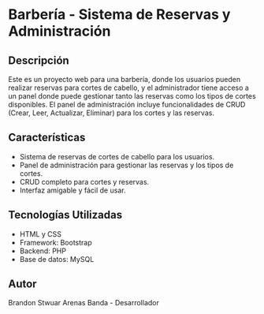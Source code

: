 # Barbería - Sistema de Reservas y Administración

## Descripción

Este es un proyecto web para una barbería, donde los usuarios pueden realizar reservas para cortes de cabello, y el administrador tiene acceso a un panel donde puede gestionar tanto las reservas como los tipos de cortes disponibles. El panel de administración incluye funcionalidades de CRUD (Crear, Leer, Actualizar, Eliminar) para los cortes y las reservas.

## Características

- Sistema de reservas de cortes de cabello para los usuarios.
- Panel de administración para gestionar las reservas y los tipos de cortes.
- CRUD completo para cortes y reservas.
- Interfaz amigable y fácil de usar.

## Tecnologías Utilizadas

- HTML y CSS
- Framework: Bootstrap
- Backend: PHP
- Base de datos: MySQL

## Autor

Brandon Stwuar Arenas Banda - Desarrollador